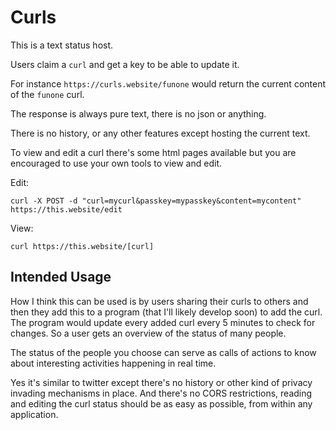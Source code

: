 # Curls

This is a text status host.

Users claim a `curl` and get a key to be able to update it.

For instance `https://curls.website/funone` would return the current content of the `funone` curl.

The response is always pure text, there is no json or anything.

There is no history, or any other features except hosting the current text.

To view and edit a curl there's some html pages available but you are encouraged to use your own tools to view and edit.

Edit:

```
curl -X POST -d "curl=mycurl&passkey=mypasskey&content=mycontent" https://this.website/edit
```

View:

```
curl https://this.website/[curl]
```

## Intended Usage

How I think this can be used is by users sharing their curls to others and then they add this to a program (that I'll likely develop soon) to add the curl. The program would update every added curl every 5 minutes to check for changes. So a user gets an overview of the status of many people.

The status of the people you choose can serve as calls of actions to know about interesting activities happening in real time.

Yes it's similar to twitter except there's no history or other kind of privacy invading mechanisms in place. And there's no CORS restrictions, reading and editing the curl status should be as easy as possible, from within any application.